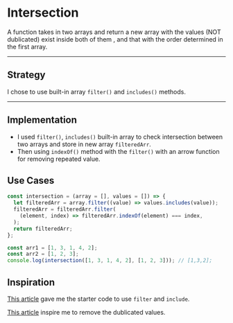# Intersection

A function takes in two arrays and return a new array with the values (NOT
dublicated) exist inside both of them , and that with the order determined in
the first array.

---

## Strategy

I chose to use built-in array `filter()` and `includes()` methods.

---

## Implementation

- I used `filter()`, `includes()` built-in array to check intersection between
  two arrays and store in new array `filteredArr`.
- Then using `indexOf()` method with the `filter()` with an arrow function for
  removing repeated value.

## Use Cases

```js
const intersection = (array = [], values = []) => {
  let filteredArr = array.filter((value) => values.includes(value));
  filteredArr = filteredArr.filter(
    (element, index) => filteredArr.indexOf(element) === index,
  );
  return filteredArr;
};

const arr1 = [1, 3, 1, 4, 2];
const arr2 = [1, 2, 3];
console.log(intersection([1, 3, 1, 4, 2], [1, 2, 3])); // [1,3,2];
```

## Inspiration

[This article](https://www.techiedelight.com/find-intersection-arrays-javascript/)
gave me the starter code to use `filter` and `include`.

[This article](https://dev.to/soyleninjs/3-ways-to-remove-duplicates-in-an-array-in-javascript-259o)
inspire me to remove the dublicated values.

